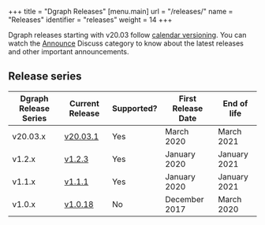 +++
title = "Dgraph Releases"
[menu.main]
  url = "/releases/"
  name = "Releases"
  identifier = "releases"
  weight = 14
+++

Dgraph releases starting with v20.03 follow [calendar versioning](https://calver.org).
You can watch the [Announce][] Discuss category to know about the latest releases and other important announcements.

[Announce]: https://discuss.dgraph.io/c/announce

## Release series

 Dgraph Release Series | Current Release | Supported? | First Release Date | End of life
-----------------------|-----------------|------------|--------------------|------------
 v20.03.x              | [v20.03.1][]    | Yes        | March 2020         | March 2021
 v1.2.x                | [v1.2.3][]      | Yes        | January 2020       | January 2021
 v1.1.x                | [v1.1.1][]      | Yes        | January 2020       | January 2021
 v1.0.x                | [v1.0.18][]     | No         | December 2017      | March 2020


[v20.03.1]: https://discuss.dgraph.io/t/dgraph-v20-03-1-release/6444
[v1.2.3]: https://discuss.dgraph.io/t/dgraph-v1-2-3-release/6443
[v1.1.1]: https://discuss.dgraph.io/t/dgraph-v1-1-1-release/5664
[v1.0.18]: https://discuss.dgraph.io/t/dgraph-v1-0-18-release/5663

